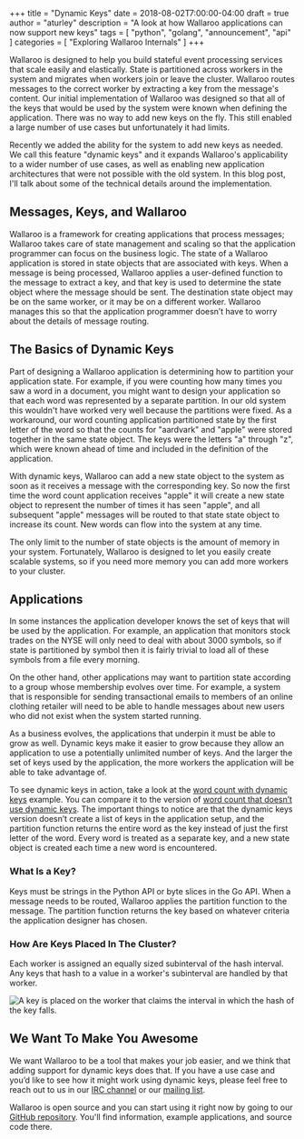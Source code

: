 +++
title = "Dynamic Keys"
date = 2018-08-02T7:00:00-04:00
draft = true
author = "aturley"
description = "A look at how Wallaroo applications can now support new keys"
tags = [
    "python",
    "golang",
    "announcement",
    "api"
]
categories = [
    "Exploring Wallaroo Internals"
]
+++

Wallaroo is designed to help you build stateful event processing services that scale easily and elastically. State is partitioned across workers in the system and migrates when workers join or leave the cluster. Wallaroo routes messages to the correct worker by extracting a key from the message's content. Our initial implementation of Wallaroo was designed so that all of the keys that would be used by the system were known when defining the application. There was no way to add new keys on the fly. This still enabled a large number of use cases but unfortunately it had limits.

Recently we added the ability for the system to add new keys as needed. We call this feature "dynamic keys" and it expands Wallaroo's applicability to a wider number of use cases, as well as enabling new application architectures that were not possible with the old system. In this blog post, I'll talk about some of the technical details around the implementation.

## Messages, Keys, and Wallaroo

Wallaroo is a framework for creating applications that process messages; Wallaroo takes care of state management and scaling so that the application programmer can focus on the business logic. The state of a Wallaroo application is stored in state objects that are associated with keys. When a message is being processed, Wallaroo applies a user-defined function to the message to extract a key, and that key is used to determine the state object where the message should be sent. The destination state object may be on the same worker, or it may be on a different worker. Wallaroo manages this so that the application programmer doesn’t have to worry about the details of message routing.

## The Basics of Dynamic Keys

Part of designing a Wallaroo application is determining how to partition your application state. For example, if you were counting how many times you saw a word in a document, you might want to design your application so that each word was represented by a separate partition. In our old system this wouldn't have worked very well because the partitions were fixed. As a workaround, our word counting application partitioned state by the first letter of the word so that the counts for "aardvark" and "apple" were stored together in the same state object. The keys were the letters "a" through "z", which were known ahead of time and included in the definition of the application.

With dynamic keys, Wallaroo can add a new state object to the system as soon as it receives a message with the corresponding key. So now the first time the word count application receives "apple" it will create a new state object to represent the number of times it has seen "apple", and all subsequent "apple" messages will be routed to that state state object to increase its count. New words can flow into the system at any time.

The only limit to the number of state objects is the amount of memory in your system. Fortunately, Wallaroo is designed to let you easily create scalable systems, so if you need more memory you can add more workers to your cluster.

## Applications

In some instances the application developer knows the set of keys that will be used by the application. For example, an application that monitors stock trades on the NYSE will only need to deal with about 3000 symbols, so if state is partitioned by symbol then it is fairly trivial to load all of these symbols from a file every morning.

On the other hand, other applications may want to partition state according to a group whose membership evolves over time. For example, a system that is responsible for sending transactional emails to members of an online clothing retailer will need to be able to handle messages about new users who did not exist when the system started running.

As a business evolves, the applications that underpin it must be able to grow as well. Dynamic keys make it easier to grow because they allow an application to use a potentially unlimited number of keys. And the larger the set of keys used by the application, the more workers the application will be able to take advantage of.

To see dynamic keys in action, take a look at the [word count with dynamic keys](https://github.com/WallarooLabs/wallaroo/tree/0.5.0/examples/python/word_count_with_dynamic_keys) example. You can compare it to the version of [word count that doesn’t use dynamic keys](https://github.com/WallarooLabs/wallaroo/tree/0.5.0/examples/python/word_count). The important things to notice are that the dynamic keys version doesn’t create a list of keys in the application setup, and the partition function returns the entire word as the key instead of just the first letter of the word. Every word is treated as a separate key, and a new state object is created each time a new word is encountered.

### What Is a Key?

Keys must be strings in the Python API or byte slices in the Go API. When a message needs to be routed, Wallaroo applies the partition function to the message. The partition function returns the key based on whatever criteria the application designer has chosen.

### How Are Keys Placed In The Cluster?

Each worker is assigned an equally sized subinterval of the hash interval. Any keys that hash to a value in a worker's subinterval are handled by that worker.

![A key is placed on the worker that claims the interval in which the hash of the key falls.](/images/post/dynamic-keys/dynamic-key-placement.png)

## We Want To Make You Awesome

We want Wallaroo to be a tool that makes your job easier, and we think that adding support for dynamic keys does that. If you have a use case and you’d like to see how it might work using dynamic keys, please feel free to reach out to us in our [IRC channel](https://webchat.freenode.net/?channels=#wallaroo) or our [mailing list](https://groups.io/g/wallaroo).

Wallaroo is open source and you can start using it right now by going to our [GitHub repository](https://github.com/WallarooLabs/wallaroo). You'll find information, example applications, and source code there.
